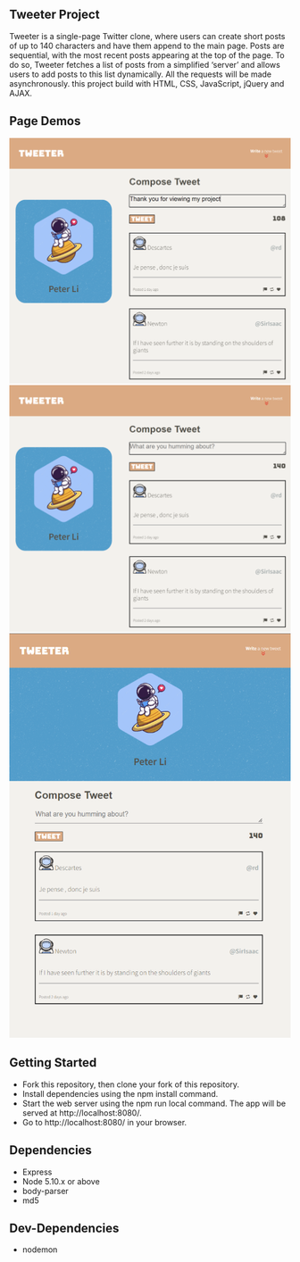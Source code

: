 ## Tweeter Project

Tweeter is a single-page Twitter clone, where users can create short posts of up to 140 characters and have them append to the main page. Posts are sequential, with the most recent posts appearing at the top of the page. To do so, Tweeter fetches a list of posts from a simplified ‘server’ and allows users to add posts to this list dynamically. All the requests will be made asynchronously. this project build with HTML, CSS, JavaScript, jQuery and AJAX.

## Page Demos

!["Desktop View"](typing.PNG)
!["Desktop View"](desktopversion.PNG)
!["Mobile Device View"](mobileversion.PNG)

## Getting Started

- Fork this repository, then clone your fork of this repository.
- Install dependencies using the npm install command.
- Start the web server using the npm run local command. The app will be served at http://localhost:8080/.
- Go to http://localhost:8080/ in your browser.

## Dependencies

- Express
- Node 5.10.x or above
- body-parser
- md5

## Dev-Dependencies

- nodemon
